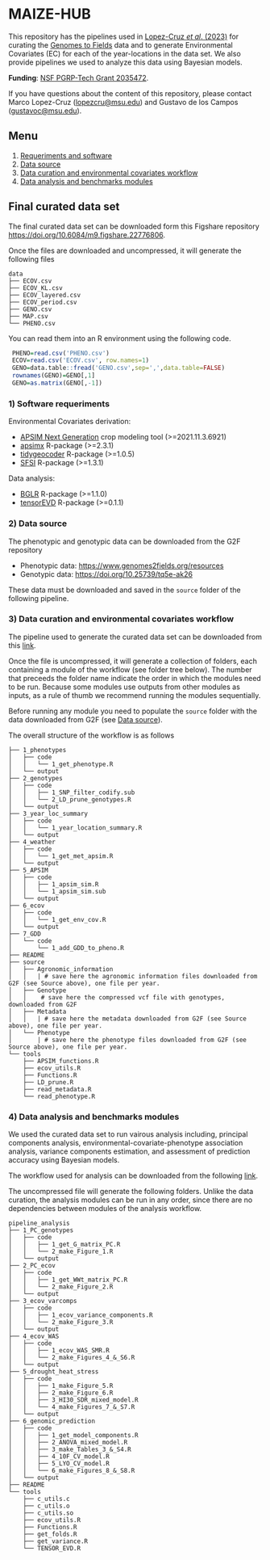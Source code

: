 # MAIZE-HUB

This repository has the pipelines used in [Lopez-Cruz *et al*. (2023)](https://doi.org/10.1038/s41467-023-42687-4) for curating the [Genomes to Fields](https://www.genomes2fields.org/) data and to generate Environmental Covariates (EC) for each of the year-locations in the data set. We also provide pipelines we used to analyze this data using Bayesian models.

**Funding**: [NSF PGRP-Tech Grant 2035472](https://www.nsf.gov/awardsearch/showAward?AWD_ID=2035472&HistoricalAwards=false).

If you have questions about the content of this repository, please contact Marco Lopez-Cruz (lopezcru@msu.edu) and Gustavo de los Campos (gustavoc@msu.edu).

## Menu
 1. [Requeriments and software](#soft_req)
 2. [Data source](#data_source)
 3. [Data curation and environmental covariates workflow](#data_curation)
 4. [Data analysis and benchmarks modules](#data_analysis)
   
## Final curated data set

The final curated data set can be downloaded form this Figshare repository https://doi.org/10.6084/m9.figshare.22776806.

Once the files are downloaded and uncompressed, it will generate the following files


```
data
├── ECOV.csv
├── ECOV_KL.csv
├── ECOV_layered.csv
├── ECOV_period.csv
├── GENO.csv
├── MAP.csv
└── PHENO.csv
```

You can read them into an R environment using the following code.

```r
 PHENO=read.csv('PHENO.csv') 
 ECOV=read.csv('ECOV.csv', row.names=1)
 GENO=data.table::fread('GENO.csv',sep=',',data.table=FALSE) 
 rownames(GENO)=GENO[,1]
 GENO=as.matrix(GENO[,-1])
```

<a name="soft_req"></a>
### 1) Software requeriments

Environmental Covariates derivation:
  - [APSIM Next Generation](https://apsimnextgeneration.netlify.app/) crop modeling tool (>=2021.11.3.6921)
  - [apsimx](https://cran.r-project.org/web/packages/apsimx/vignettes/apsimx.html) R-package (>=2.3.1)
  - [tidygeocoder](https://jessecambon.github.io/tidygeocoder/) R-package (>=1.0.5)
  - [SFSI](https://github.com/MarcooLopez/SFSI) R-package (>=1.3.1)

Data analysis:
  - [BGLR](https://github.com/gdlc/BGLR-R) R-package (>=1.1.0)
  - [tensorEVD](https://github.com/MarcooLopez/tensorEVD) R-package (>=0.1.1)

<a name="data_source"></a>
### 2) Data source

The phenotypic and genotypic data can be downloaded from the G2F repository
  - Phenotypic data: https://www.genomes2fields.org/resources
  - Genotypic data: https://doi.org/10.25739/tq5e-ak26

These data must be downloaded and saved in the `source` folder of the following pipeline.

<a name="data_curation"></a>
###  3) Data curation and environmental covariates workflow

The pipeline used to generate the curated data set can be downloaded from this [link](https://github.com/QuantGen/MAIZE-HUB/blob/main/data_curation_and_ecov.zip).


Once the file is uncompressed, it will generate a collection of folders, each containing a module of the workflow (see folder tree below). The number that preceeds the folder name indicate the order in which the modules need to be run. Because some modules use outputs from other modules as inputs, as a rule of thumb we recommend running the modules sequentially.

Before running any module you need to populate the `source` folder with the data downloaded from G2F (see [Data source](#data_source)). 


The overall structure of the workflow is as follows

```
├── 1_phenotypes
│   ├── code
│   │   └── 1_get_phenotype.R
│   └── output
├── 2_genotypes
│   ├── code
│   │   ├── 1_SNP_filter_codify.sub
│   │   └── 2_LD_prune_genotypes.R
│   └── output
├── 3_year_loc_summary
│   ├── code
│   │   └── 1_year_location_summary.R
│   └── output
├── 4_weather
│   ├── code
│   │   └── 1_get_met_apsim.R
│   └── output
├── 5_APSIM
│   ├── code
│   │   ├── 1_apsim_sim.R
│   │   └── 1_apsim_sim.sub
│   └── output
├── 6_ecov
│   ├── code
│   │   └── 1_get_env_cov.R
│   └── output
├── 7_GDD
│   └── code
│       └── 1_add_GDD_to_pheno.R
├── README
├── source
│   ├── Agronomic_information
│   │   | # save here the agronomic information files downloaded from G2F (see Source above), one file per year.
│   ├── Genotype
│   │    # save here the compressed vcf file with genotypes, downloaded from G2F
│   ├── Metadata
│   │   | # save here the metadata downloaded from G2F (see Source above), one file per year.
│   └── Phenotype
│       | # save here the phenotype files downloaded from G2F (see Source above), one file per year.
└── tools
    ├── APSIM_functions.R
    ├── ecov_utils.R
    ├── Functions.R
    ├── LD_prune.R
    ├── read_metadata.R
    └── read_phenotype.R
```

<a name="data_analysis"></a>
### 4) Data analysis and benchmarks modules

We used the curated data set to run vairous analysis including, principal components analysis, environmental-covariate-phenotype association analysis, variance components estimation, and assessment of prediction accuracy using Bayesian models.

The workflow used for analysis can be downloaded from the following [link](https://github.com/QuantGen/MAIZE-HUB/blob/main/analysis.zip).

The uncompressed file will generate the following folders. Unlike the data curation, the analysis modules can be run in any order, since there are no dependencies between modules of the analysis workflow.


```
pipeline_analysis
├── 1_PC_genotypes
│   ├── code
│   │   ├── 1_get_G_matrix_PC.R
│   │   └── 2_make_Figure_1.R
│   └── output
├── 2_PC_ecov
│   ├── code
│   │   ├── 1_get_WWt_matrix_PC.R
│   │   └── 2_make_Figure_2.R
│   └── output
├── 3_ecov_varcomps
│   ├── code
│   │   ├── 1_ecov_variance_components.R
│   │   └── 2_make_Figure_3.R
│   └── output
├── 4_ecov_WAS
│   ├── code
│   │   ├── 1_ecov_WAS_SMR.R
│   │   └── 2_make_Figures_4_&_S6.R
│   └── output
├── 5_drought_heat_stress
│   ├── code
│   │   ├── 1_make_Figure_5.R
│   │   ├── 2_make_Figure_6.R
│   │   ├── 3_HI30_SDR_mixed_model.R
│   │   └── 4_make_Figures_7_&_S7.R
│   └── output
├── 6_genomic_prediction
│   ├── code
│   │   ├── 1_get_model_components.R
│   │   ├── 2_ANOVA_mixed_model.R
│   │   ├── 3_make_Tables_3_&_S4.R
│   │   ├── 4_10F_CV_model.R
│   │   ├── 5_LYO_CV_model.R
│   │   └── 6_make_Figures_8_&_S8.R
│   └── output
├── README
└── tools
    ├── c_utils.c
    ├── c_utils.o
    ├── c_utils.so
    ├── ecov_utils.R
    ├── Functions.R
    ├── get_folds.R
    ├── get_variance.R
    └── TENSOR_EVD.R

```

